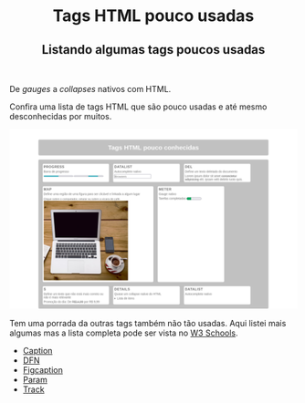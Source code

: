<h1 align="center">Tags HTML pouco usadas</h1>
<h2 align="center">Listando algumas tags poucos usadas</h2>
<br />

<p>De <i>gauges</i> a <i>collapses</i> nativos com HTML.</p>
<p>Confira uma lista de tags HTML que são pouco usadas e até mesmo desconhecidas por muitos.</p>

<p align="center">
  <img src="screenshot.png"/>
</p>

<p>Tem uma porrada da outras tags também não tão usadas. Aqui listei mais algumas mas a lista completa pode ser vista no <a href="https://www.w3schools.com/tags/default.asp" target="_blank">W3 Schools</a>.
</p>

<ul>
  <li> 
    <a href="https://www.w3schools.com/tags/tag_caption.asp" target="_blank">Caption</a> 
  </li>
  <li> 
    <a href="https://www.w3schools.com/tags/tag_dfn.asp" target="_blank">DFN</a> 
  </li>
  <li> 
    <a href="https://www.w3schools.com/tags/tag_figcaption.asp" target="_blank">Figcaption</a> 
  </li>
  <li> 
    <a href="https://www.w3schools.com/tags/tag_param.asp" target="_blank">Param</a> 
  </li>
  <li> 
    <a href="https://www.w3schools.com/tags/tag_track.asp" target="_blank">Track</a> 
  </li>
<ul>